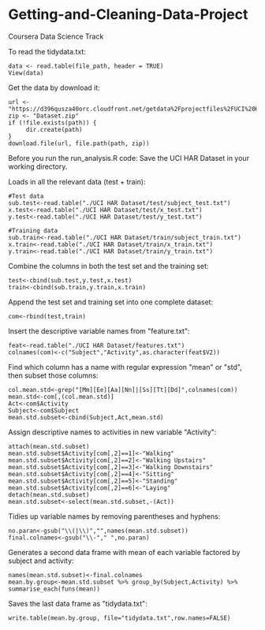 # Getting-and-Cleaning-Data-Project
Coursera Data Science Track

To read the tidydata.txt:

  	data <- read.table(file_path, header = TRUE)
  	View(data)
Get the data by download it:

	url <- "https://d396qusza40orc.cloudfront.net/getdata%2Fprojectfiles%2FUCI%20HAR%20Dataset.zip"
	zip <- "Dataset.zip"
	if (!file.exists(path)) {
		 dir.create(path)
	}
	download.file(url, file.path(path, zip))

Before you run the run_analysis.R code: Save the UCI HAR Dataset in your working directory.

Loads in all the relevant data (test + train):

	#Test data
	sub.test<-read.table("./UCI HAR Dataset/test/subject_test.txt")
	x.test<-read.table("./UCI HAR Dataset/test/x_test.txt")
	y.test<-read.table("./UCI HAR Dataset/test/y_test.txt")
	
	#Training data
	sub.train<-read.table("./UCI HAR Dataset/train/subject_train.txt")
	x.train<-read.table("./UCI HAR Dataset/train/x_train.txt")
	y.train<-read.table("./UCI HAR Dataset/train/y_train.txt")
	
Combine the columns in both the test set and the training set:
	
	test<-cbind(sub.test,y.test,x.test)
	train<-cbind(sub.train,y.train,x.train)

Append the test set and training set into one complete dataset:
	
	com<-rbind(test,train)

Insert the descriptive variable names from "feature.txt":

	feat<-read.table("./UCI HAR Dataset/features.txt")
	colnames(com)<-c("Subject","Activity",as.character(feat$V2))
	
Find which column has a name with regular expression "mean" or "std", then subset those columns:

	col.mean.std<-grep("[Mm][Ee][Aa][Nn]|[Ss][Tt][Dd]",colnames(com))
	mean.std<-com[,(col.mean.std)]
	Act<-com$Activity
	Subject<-com$Subject
	mean.std.subset<-cbind(Subject,Act,mean.std)
	
Assign descriptive names to activities in new variable "Activity":
	
	attach(mean.std.subset)
	mean.std.subset$Activity[com[,2]==1]<-"Walking"
	mean.std.subset$Activity[com[,2]==2]<-"Walking Upstairs"
	mean.std.subset$Activity[com[,2]==3]<-"Walking Downstairs"
	mean.std.subset$Activity[com[,2]==4]<-"Sitting"
	mean.std.subset$Activity[com[,2]==5]<-"Standing"
	mean.std.subset$Activity[com[,2]==6]<-"Laying"
	detach(mean.std.subset)
	mean.std.subset<-select(mean.std.subset,-(Act))
	
Tidies up variable names by removing parentheses and hyphens:
	
	no.paran<-gsub("\\(|\\)","",names(mean.std.subset))
	final.colnames<-gsub("\\-"," ",no.paran)
	
Generates a second data frame with mean of each variable factored by subject and activity:

	names(mean.std.subset)<-final.colnames
	mean.by.group<-mean.std.subset %>% group_by(Subject,Activity) %>% summarise_each(funs(mean))
	
Saves the last data frame as "tidydata.txt":

	write.table(mean.by.group, file="tidydata.txt",row.names=FALSE)
